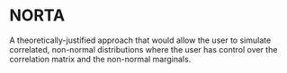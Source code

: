 # NORTA
A theoretically-justified approach that would allow the user to simulate correlated, non-normal distributions where the user has control over the correlation matrix and the non-normal marginals.
